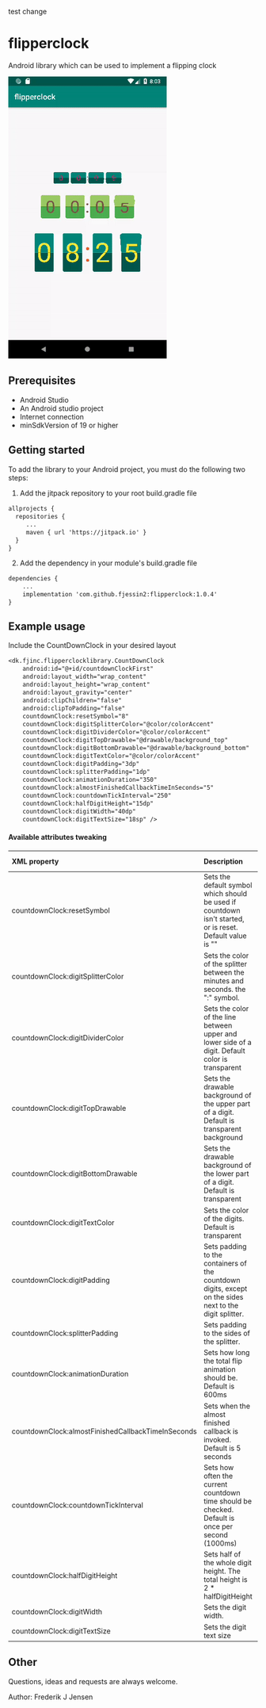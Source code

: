 test change
# flipperclock
Android library which can be used to implement a flipping clock

![Gif showing example](https://github.com/Fjessin2/flipperclock/blob/master/example.gif)

## Prerequisites

- Android Studio
- An Android studio project
- Internet connection
- minSdkVersion of 19 or higher

## Getting started

To add the library to your Android project, you must do the following two steps:
1. Add the jitpack repository to your root build.gradle file

```
allprojects {
  repositories {
     ...
     maven { url 'https://jitpack.io' }
  }
}
```

2. Add the dependency in your module's build.gradle file

```
dependencies {
    ...
    implementation 'com.github.fjessin2:flipperclock:1.0.4'
}
```

## Example usage

Include the CountDownClock in your desired layout

```
<dk.fjinc.flipperclocklibrary.CountDownClock
    android:id="@+id/countdownClockFirst"
    android:layout_width="wrap_content"
    android:layout_height="wrap_content"
    android:layout_gravity="center"
    android:clipChildren="false"
    android:clipToPadding="false"
    countdownClock:resetSymbol="8"
    countdownClock:digitSplitterColor="@color/colorAccent"
    countdownClock:digitDividerColor="@color/colorAccent"
    countdownClock:digitTopDrawable="@drawable/background_top"
    countdownClock:digitBottomDrawable="@drawable/background_bottom"
    countdownClock:digitTextColor="@color/colorAccent"
    countdownClock:digitPadding="3dp"
    countdownClock:splitterPadding="1dp"
    countdownClock:animationDuration="350"
    countdownClock:almostFinishedCallbackTimeInSeconds="5"
    countdownClock:countdownTickInterval="250"
    countdownClock:halfDigitHeight="15dp"
    countdownClock:digitWidth="40dp"
    countdownClock:digitTextSize="18sp" />
```

#### Available attributes tweaking

| XML property                                        | Description  | Possible values  |
| :-------------                                      |:-------------| :-----:|
| countdownClock:resetSymbol                          | Sets the default symbol which should be used if countdown isn't started, or is reset. Default value is "" | Any symbol |
| countdownClock:digitSplitterColor                   | Sets the color of the splitter between the minutes and seconds. the ":" symbol.     | Any color |
| countdownClock:digitDividerColor                    | Sets the color of the line between upper and lower side of a digit. Default color is transparent      | Any color |
| countdownClock:digitTopDrawable                     | Sets the drawable background of the upper part of a digit. Default is transparent background      | Any drawable |
| countdownClock:digitBottomDrawable                  | Sets the drawable background of the lower part of a digit. Default is transparent      | Any drawable |
| countdownClock:digitTextColor                       | Sets the color of the digits. Default is transparent      | Any color |
| countdownClock:digitPadding                         | Sets padding to the containers of the countdown digits, except on the sides next to the digit splitter.      | Float, Int |
| countdownClock:splitterPadding                      | Sets padding to the sides of the splitter.     | Float, Int |
| countdownClock:animationDuration                    | Sets how long the total flip animation should be. Default is 600ms      | Int |
| countdownClock:almostFinishedCallbackTimeInSeconds  | Sets when the almost finished callback is invoked. Default is 5 seconds     | Int |
| countdownClock:countdownTickInterval                | Sets how often the current countdown time should be checked. Default is once per second (1000ms)      | Int |
| countdownClock:halfDigitHeight                      | Sets half of the whole digit height. The total height is 2 * halfDigitHeight      | dp, px |
| countdownClock:digitWidth                           | Sets the digit width.      | dp, px |
| countdownClock:digitTextSize                        | Sets the digit text size      | sp, px |


## Other
Questions, ideas and requests are always welcome.

Author: Frederik J Jensen
